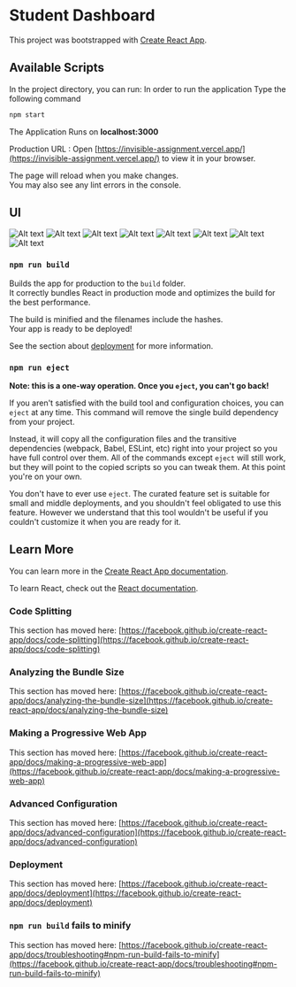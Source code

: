 # Student Dashboard

This project was bootstrapped with [Create React App](https://github.com/facebook/create-react-app).

## Available Scripts

In the project directory, you can run:
In order to run the application Type the following command

```bash
npm start
```
The Application Runs on **localhost:3000**

Production URL :
Open [https://invisible-assignment.vercel.app/](https://invisible-assignment.vercel.app/) to view it in your browser.

The page will reload when you make changes.\
You may also see any lint errors in the console.

## UI
<img src="https://github.com/SreevarshanM/invisible-assignment/blob/main/Invis-screenshot/Screenshot%20(137).png" alt="Alt text" title="Dasboard page-1">
<img src="https://github.com/SreevarshanM/invisible-assignment/blob/main/Invis-screenshot/Screenshot%20(138).png" alt="Alt text" title="Login page-1">
<img src="https://github.com/SreevarshanM/invisible-assignment/blob/main/Invis-screenshot/Screenshot%20(139).png" alt="Alt text" title="Signup page-1">
<img src="https://github.com/SreevarshanM/invisible-assignment/blob/main/Invis-screenshot/Screenshot%20(140).png" alt="Alt text" title="signup page-2">
<img src="https://github.com/SreevarshanM/invisible-assignment/blob/main/Invis-screenshot/Screenshot%20(141).png" alt="Alt text" title="Dasboard page-1">
<img src="https://github.com/SreevarshanM/invisible-assignment/blob/main/Invis-screenshot/Screenshot%20(142).png" alt="Alt text" title="Dasboard page-2">
<img src="https://github.com/SreevarshanM/invisible-assignment/blob/main/Invis-screenshot/Screenshot%20(143).png" alt="Alt text" title="Dasboard page-3">
<img src="https://github.com/SreevarshanM/invisible-assignment/blob/main/Invis-screenshot/Screenshot%20(144).png" alt="Alt text" title="Dasboard page-4">


### `npm run build`

Builds the app for production to the `build` folder.\
It correctly bundles React in production mode and optimizes the build for the best performance.

The build is minified and the filenames include the hashes.\
Your app is ready to be deployed!

See the section about [deployment](https://facebook.github.io/create-react-app/docs/deployment) for more information.

### `npm run eject`

**Note: this is a one-way operation. Once you `eject`, you can't go back!**

If you aren't satisfied with the build tool and configuration choices, you can `eject` at any time. This command will remove the single build dependency from your project.

Instead, it will copy all the configuration files and the transitive dependencies (webpack, Babel, ESLint, etc) right into your project so you have full control over them. All of the commands except `eject` will still work, but they will point to the copied scripts so you can tweak them. At this point you're on your own.

You don't have to ever use `eject`. The curated feature set is suitable for small and middle deployments, and you shouldn't feel obligated to use this feature. However we understand that this tool wouldn't be useful if you couldn't customize it when you are ready for it.

## Learn More

You can learn more in the [Create React App documentation](https://facebook.github.io/create-react-app/docs/getting-started).

To learn React, check out the [React documentation](https://reactjs.org/).

### Code Splitting

This section has moved here: [https://facebook.github.io/create-react-app/docs/code-splitting](https://facebook.github.io/create-react-app/docs/code-splitting)

### Analyzing the Bundle Size

This section has moved here: [https://facebook.github.io/create-react-app/docs/analyzing-the-bundle-size](https://facebook.github.io/create-react-app/docs/analyzing-the-bundle-size)

### Making a Progressive Web App

This section has moved here: [https://facebook.github.io/create-react-app/docs/making-a-progressive-web-app](https://facebook.github.io/create-react-app/docs/making-a-progressive-web-app)

### Advanced Configuration

This section has moved here: [https://facebook.github.io/create-react-app/docs/advanced-configuration](https://facebook.github.io/create-react-app/docs/advanced-configuration)

### Deployment

This section has moved here: [https://facebook.github.io/create-react-app/docs/deployment](https://facebook.github.io/create-react-app/docs/deployment)

### `npm run build` fails to minify

This section has moved here: [https://facebook.github.io/create-react-app/docs/troubleshooting#npm-run-build-fails-to-minify](https://facebook.github.io/create-react-app/docs/troubleshooting#npm-run-build-fails-to-minify)
